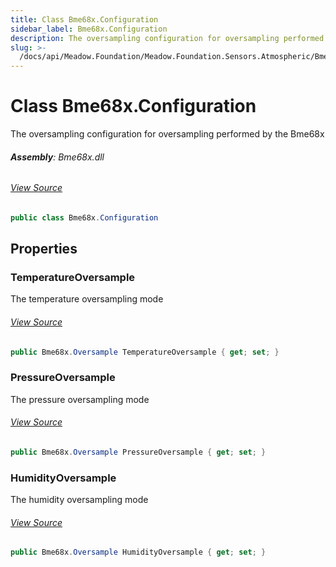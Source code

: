 ```yaml
---
title: Class Bme68x.Configuration
sidebar_label: Bme68x.Configuration
description: The oversampling configuration for oversampling performed by the Bme68x
slug: >-
  /docs/api/Meadow.Foundation/Meadow.Foundation.Sensors.Atmospheric/Bme68x.Configuration
---
```

# Class Bme68x.Configuration
The oversampling configuration for oversampling performed by the Bme68x

###### **Assembly**: Bme68x.dll
###### [View Source](https://github.com/WildernessLabs/Meadow.Foundation.git/blob/develop/Source/Meadow.Foundation.Peripherals/Sensors.Atmospheric.Bme68x/Driver/Bme68x.Configuration.cs#L8)
```csharp title="Declaration"
public class Bme68x.Configuration
```
## Properties
### TemperatureOversample
The temperature oversampling mode
###### [View Source](https://github.com/WildernessLabs/Meadow.Foundation.git/blob/develop/Source/Meadow.Foundation.Peripherals/Sensors.Atmospheric.Bme68x/Driver/Bme68x.Configuration.cs#L13)
```csharp title="Declaration"
public Bme68x.Oversample TemperatureOversample { get; set; }
```
### PressureOversample
The pressure oversampling mode
###### [View Source](https://github.com/WildernessLabs/Meadow.Foundation.git/blob/develop/Source/Meadow.Foundation.Peripherals/Sensors.Atmospheric.Bme68x/Driver/Bme68x.Configuration.cs#L18)
```csharp title="Declaration"
public Bme68x.Oversample PressureOversample { get; set; }
```
### HumidityOversample
The humidity oversampling mode
###### [View Source](https://github.com/WildernessLabs/Meadow.Foundation.git/blob/develop/Source/Meadow.Foundation.Peripherals/Sensors.Atmospheric.Bme68x/Driver/Bme68x.Configuration.cs#L23)
```csharp title="Declaration"
public Bme68x.Oversample HumidityOversample { get; set; }
```
